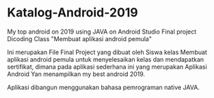 # Katalog-Android-2019
My top android on 2019 using JAVA on Android Studio
Final project Dicoding Class "Membuat aplikasi android pemula"

Ini merupakan File Final Project yang dibuat oleh Siswa kelas Membuat aplikasi android pemula untuk menyelesaikan kelas dan mendapatkan sertifikat, dimana pada aplikasi sederhana ini yang merupakan Aplikasi Android Yan menampilkan my best android 2019.

Aplikasi dibangun menggunakan bahasa pemrograman native JAVA.

